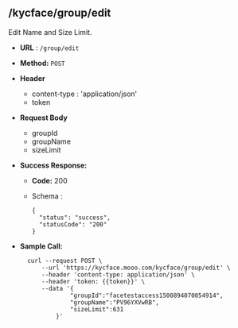 ## /kycface/group/edit

Edit Name and Size Limit.

* **URL** : `/group/edit`
  
* **Method:** `POST`

* **Header**
	
	- content-type : 'application/json'
	- token
	
* **Request Body**

	- groupId
	- groupName
	- sizeLimit 	
	  
* **Success Response:**

  * **Code:** 200 <br />
  * Schema : 
					
		{
		  "status": "success",
		  "statusCode": "200"
		}
		
	

* **Sample Call:**

   	
    	curl --request POST \
  			--url 'https://kycface.mooo.com/kycface/group/edit' \
            --header 'content-type: application/json' \
            --header 'token: {{token}}' \
            --data '{
					"groupId":"facetestaccess1500894070054914",
					"groupName":"PV96YXVwRB",
			    	"sizeLimit":631				
				}'
    	
    	
